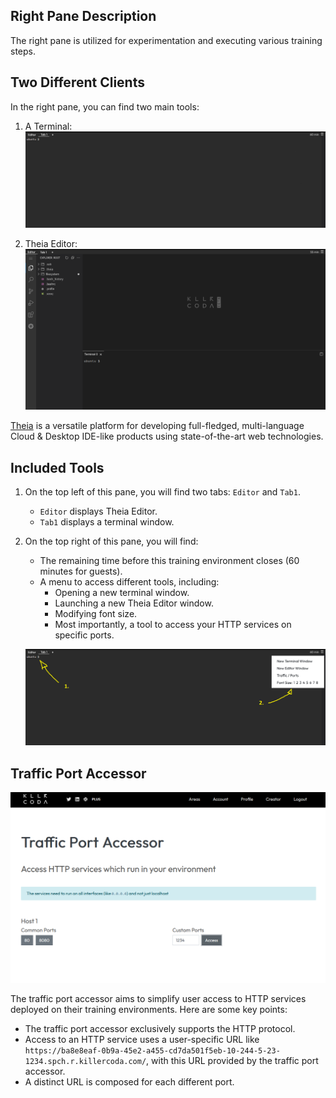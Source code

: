 ## Right Pane Description

The right pane is utilized for experimentation and executing various training steps.

## Two Different Clients

In the right pane, you can find two main tools:

1. A Terminal:
   ![Scan results](../assets/killercoda_right_pane_editor.png)

2. Theia Editor:
   ![Scan results](../assets/killercoda_right_pane_theia.png)

[Theia](https://theia-ide.org/docs/) is a versatile platform for developing full-fledged, multi-language Cloud & Desktop IDE-like products using state-of-the-art web technologies.

## Included Tools

1. On the top left of this pane, you will find two tabs: `Editor` and `Tab1`.
   - `Editor` displays Theia Editor.
   - `Tab1` displays a terminal window.

2. On the top right of this pane, you will find:
   - The remaining time before this training environment closes (60 minutes for guests).
   - A menu to access different tools, including:
     - Opening a new terminal window.
     - Launching a new Theia Editor window.
     - Modifying font size.
     - Most importantly, a tool to access your HTTP services on specific ports.
   
   ![Scan results](../assets/killercoda_right_pane_editor_details.png)

## Traffic Port Accessor

![Scan results](../assets/trafic_port_accessor.png)

The traffic port accessor aims to simplify user access to HTTP services deployed on their training environments. Here are some key points:
- The traffic port accessor exclusively supports the HTTP protocol.
- Access to an HTTP service uses a user-specific URL like `https://ba8e8eaf-0b9a-45e2-a455-cd7da501f5eb-10-244-5-23-1234.spch.r.killercoda.com/`, with this URL provided by the traffic port accessor.
- A distinct URL is composed for each different port.
